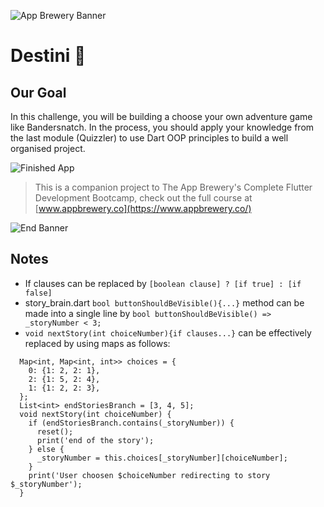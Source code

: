 ![App Brewery Banner](https://github.com/londonappbrewery/Images/blob/master/AppBreweryBanner.png)


# Destini 🤔

## Our Goal

In this challenge, you will be building a choose your own adventure game like Bandersnatch. In the process, you should apply your knowledge from the last module (Quizzler) to use Dart OOP principles to build a well organised project.

![Finished App](https://github.com/londonappbrewery/Images/blob/master/Destini.gif)


>This is a companion project to The App Brewery's Complete Flutter Development Bootcamp, check out the full course at [www.appbrewery.co](https://www.appbrewery.co/)

![End Banner](https://github.com/londonappbrewery/Images/blob/master/readme-end-banner.png)

## Notes
- If clauses can be replaced by 
`[boolean clause] ? [if true] : [if false]`
- story_brain.dart 
`bool buttonShouldBeVisible(){...}` 
method can be made into a single line by 
`bool buttonShouldBeVisible() => _storyNumber < 3;`
- `void nextStory(int choiceNumber){if clauses...}` can be effectively replaced by using maps as follows:
```
  Map<int, Map<int, int>> choices = {
    0: {1: 2, 2: 1},
    2: {1: 5, 2: 4},
    1: {1: 2, 2: 3},
  };
  List<int> endStoriesBranch = [3, 4, 5];
  void nextStory(int choiceNumber) {
    if (endStoriesBranch.contains(_storyNumber)) {
      reset();
      print('end of the story');
    } else {
      _storyNumber = this.choices[_storyNumber][choiceNumber];
    }
    print('User choosen $choiceNumber redirecting to story $_storyNumber');
  }
  ```